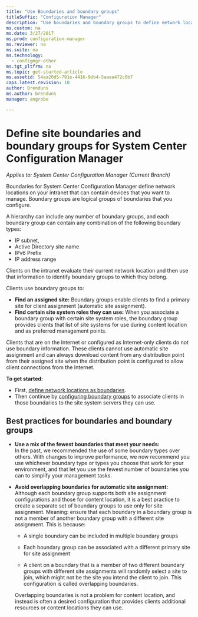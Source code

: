 ```yaml
---
title: "Use Boundaries and boundary groups"
titleSuffix: "Configuration Manager"
description: "Use boundaries and boundary groups to define network locations and accessible site systems for devices you manage."
ms.custom: na
ms.date: 3/27/2017
ms.prod: configuration-manager
ms.reviewer: na
ms.suite: na
ms.technology:
  - configmgr-other
ms.tgt_pltfrm: na
ms.topic: get-started-article
ms.assetid: 54aa20d5-791e-4416-9db4-5aaea472c0b7
caps.latest.revision: 10
author: Brenduns
ms.author: brenduns
manager: angrobe

---
```

# Define site boundaries and boundary groups for System Center Configuration Manager

*Applies to: System Center Configuration Manager (Current Branch)*

Boundaries for System Center Configuration Manager define network locations on your intranet that can contain devices that you want to manage. Boundary groups are logical groups of boundaries that you configure.

 A  hierarchy can include any number of boundary groups, and each boundary group can contain any combination of the following boundary types:  

-   IP subnet,  
-   Active Directory site name  
-   IPv6 Prefix  
-   IP address range  

Clients on the intranet evaluate their current network location and then use that information to identify boundary groups to which they belong.  

 Clients use boundary groups to:  
-   **Find an assigned site:** Boundary groups enable clients to find a primary site for client assignment (automatic site assignment).  
-   **Find certain site system roles they can use:** When you associate a boundary group with certain site system roles, the boundary group provides clients that list of site systems for use during content location and as  preferred management points.  

Clients that are on the Internet or configured as Internet-only clients do not use boundary information. These clients cannot use automatic site assignment and can always download content from any distribution point from their assigned site when the distribution point is configured to allow client connections from the Internet.  

**To get started:**
- First, [define network locations as boundaries](/sccm/core/servers/deploy/configure/boundaries).
- Then continue by [configuring boundary groups](/sccm/core/servers/deploy/configure/boundary-groups) to associate clients in those boundaries to the site system servers they can use.



##  <a name="BKMK_BoundaryBestPractices"></a> Best practices for boundaries and boundary groups  

-   **Use a mix of the fewest boundaries that meet your needs:**  
   In the past, we recommended the use of some boundary types over others. With changes to improve performance, we now recommend you use whichever boundary type or types you choose that work for your environment, and that let you use the fewest number of boundaries you can to simplify your management tasks.      

-   **Avoid overlapping boundaries for automatic site assignment:**  
     Although each boundary group supports both site assignment configurations and those for content location, it is a best practice to create a separate set of  boundary groups to use only for site assignment. Meaning: ensure that each boundary in a boundary group is not a member of another boundary group with a different site assignment. This is because:  

    -   A single  boundary can be included in multiple boundary groups  

    -   Each boundary group can be associated with a different primary site for site assignment  

    -   A client on a boundary that is a member of two different boundary groups with different site assignments will randomly select a site to join, which might not be the site you intend the client to join.  This configuration is called overlapping boundaries.  

     Overlapping boundaries is not a problem for content location, and instead is often a desired  configuration that provides clients additional resources or content locations they can use.  

